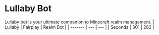 # Lullaby Bot
Lullaby bot is your ultimate companion to Minecraft realm management. 
| Lullaby | Fairplay | Realm Bot  |
| ------- | --- | --- |
| Seconds | 301 | 283 |
